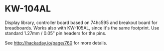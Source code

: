 # KW-104AL
Display library, controller board based on 74hc595 and breakout board for breadboards.
Works also with KW-105AL, since it's the same footprint. 
Use standard 1.27mm / 0.05" pin headers for the pins.

See http://hackaday.io/page/760 for more details.
